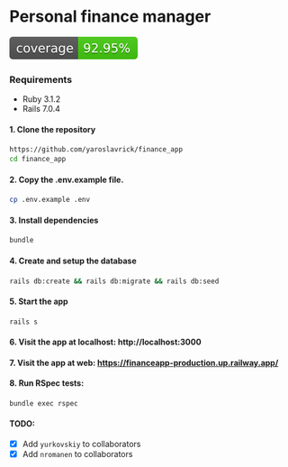 # Personal finance manager
[![Coverage](badge.svg)](https://github.com/yaroslavrick/finance_app)

### Requirements

- Ruby 3.1.2
- Rails 7.0.4

#### 1. Clone the repository

```zsh
https://github.com/yaroslavrick/finance_app
cd finance_app
```

#### 2. Copy the .env.example file.

```zsh
cp .env.example .env
```

#### 3. Install dependencies

```zsh
bundle
```

#### 4. Create and setup the database

```zsh
rails db:create && rails db:migrate && rails db:seed
```

#### 5. Start the app

```zsh
rails s
```

#### 6. Visit the app at localhost: http://localhost:3000

#### 7. Visit the app at web: https://financeapp-production.up.railway.app/

#### 8. Run RSpec tests:

```zsh
bundle exec rspec
```

#### TODO:
- [x] Add `yurkovskiy` to collaborators
- [x] Add `nromanen` to collaborators
